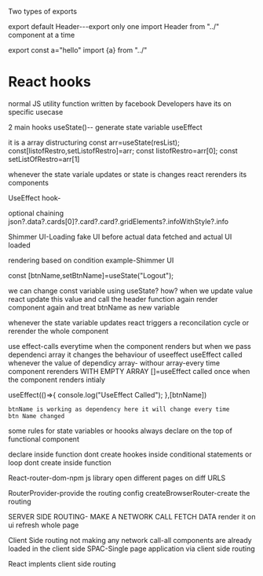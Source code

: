 Two types of exports

export default Header---export only one
import Header from "../" 
component at a time
<!-- names exports -->
export const a="hello"
import {a} from "../"



# React hooks
normal JS utility function written by facebook Developers have its on specific usecase

2 main hooks
useState()-- generate state variable
useEffect

 it is a  array distructuring
 const arr=useState(resList);
const[listofRestro,setListofRestro]=arr;
const listofRestro=arr[0];
const setListOfRestro=arr[1]

whenever the state variale updates or state is changes
react rerenders its components

UseEffect hook-



optional chaining
json?.data?.cards[0]?.card?.card?.gridElements?.infoWithStyle?.info

Shimmer UI-Loading fake UI before 
actual data fetched and actual UI loaded

<!-- condtional Rendering -->

rendering based on condition  example-Shimmer UI



const [btnName,setBtnName]=useState("Logout");

we can change const variable using useState?
how?
when we update value react update this value and call the header function
again
render component again and treat btnName as new variable


whenever the state variable updates react triggers a reconcilation cycle
or rerender the whole component



use effect-calls everytime when the component renders
but when we pass dependenci array it changes the behaviour of 
useeffect
useEffect  called whenever the value of dependicy array-
withour array-every time component rerenders
WITH EMPTY ARRAY []=useEffect called once when the component renders intialy


 useEffect(()=>{
        console.log("UseEffect Called");
    },[btnName])

    btnName is working as dependency here it will change every time 
    btn Name changed



some rules for state variables or hoooks
always declare on the top of functional component

declare inside function 
dont create hookes inside conditional statements or loop
dont create inside function


React-router-dom-npm js library
open different pages on diff URLS

RouterProvider-provide the routing config
createBrowserRouter-create the routing 


SERVER SIDE ROUTING- MAKE A NETWORK CALL FETCH DATA
render it on ui refresh whole page

Client Side routing
not making any network call-all components are already loaded in the client side
SPAC-Single page application via client side routing

React implents client side routing

